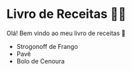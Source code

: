 # Livro de Receitas :man_cook:

Olá! Bem vindo ao meu livro de receitas :lemon:

- Strogonoff de Frango
- Pavê
- Bolo de Cenoura

